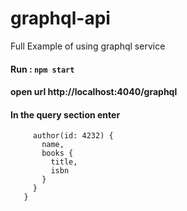 # graphql-api
Full Example of using graphql service

#### Run : `npm start`

#### open url http://localhost:4040/graphql

#### In the query section enter 

```{
     author(id: 4232) {
       name,
       books {
         title,
         isbn
       }
     }
   }
``` 